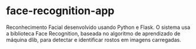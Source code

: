 # face-recognition-app
 Reconhecimento Facial desenvolvido usando Python e Flask. O sistema usa a biblioteca Face Recognition, baseada no algoritmo de aprendizado de máquina dlib, para detectar e identificar rostos em imagens carregadas.
